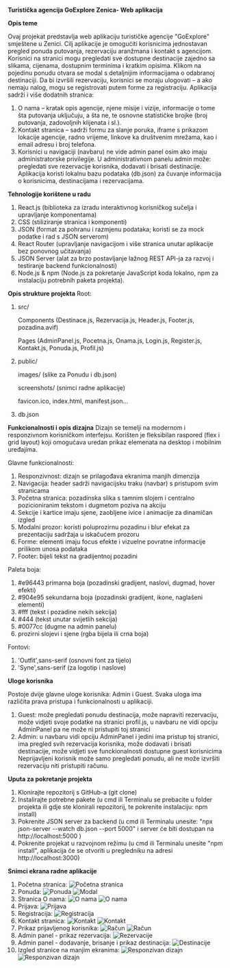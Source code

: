 **Turistička agencija GoExplore Zenica- Web aplikacija**


**Opis teme**

Ovaj projekat predstavlja web aplikaciju turističke agencije "GoExplore" smještene u Zenici.
Cilj aplikacije je omogućiti korisnicima jednostavan pregled ponuda putovanja, rezervaciju aranžmana i kontakt s agencijom.
Korisnici na stranici mogu pregledati sve dostupne destinacije zajedno sa slikama, cijenama, dostupnim terminima i kratkim opisima. Klikom na pojedinu ponudu otvara se modal s detaljnijim informacijama o odabranoj destinaciji.
Da bi izvršili rezervaciju, korisnici se moraju ulogovati – a ako nemaju nalog, mogu se registrovati putem forme za registraciju.
Aplikacija sadrži i više dodatnih stranica:
1. O nama – kratak opis agencije, njene misije i vizije, informacije o tome šta putovanja uključuju, a šta ne, te osnovne statističke brojke (broj putovanja, zadovoljnih klijenata i sl.).
2. Kontakt stranica – sadrži formu za slanje poruka, iframe s prikazom lokacije agencije, radno vrijeme, linkove ka društvenim mrežama, kao i email adresu i broj telefona.
3. Korisnici u navigaciji (navbaru) ne vide admin panel osim ako imaju administratorske privilegije.
U administrativnom panelu admin može: pregledati sve rezervacije korisnika, dodavati i brisati destinacije.
Aplikacija koristi lokalnu bazu podataka (db.json) za čuvanje informacija o korisnicima, destinacijama i rezervacijama.

**Tehnologije korištene u radu**
1. React.js (biblioteka za izradu interaktivnog korisničkog sučelja i upravljanje komponentama)
2. CSS (stiliziranje stranica i komponenti)
3. JSON (format za pohranu i razmjenu podataka; koristi se za mock podatke i rad s JSON serverom)
4. React Router (upravljanje navigacijom i više stranica unutar aplikacije bez ponovnog učitavanja)
5. JSON Server (alat za brzo postavljanje lažnog REST API-ja za razvoj i testiranje backend funkcionalnosti)
6. Node.js & npm (Node.js za pokretanje JavaScript koda lokalno, npm za instalaciju potrebnih paketa projekta).

**Opis strukture projekta**
Root:
1. src/
   
    Components (Destinace.js, Rezervacija.js, Header.js, Footer.js, pozadina.avif)
   
    Pages (AdminPanel.js, Pocetna.js, Onama.js, Login.js, Register.js, Kontakt.js, Ponuda.js, Profil.js)
2. public/
   
    images/ (slike za Ponudu i db.json)
   
    screenshots/ (snimci radne aplikacije)
   
    favicon.ico, index.html, manifest.json...
3. db.json

**Funkcionalnosti i opis dizajna**
Dizajn se temelji na modernom i responzivnom korisničkom interfejsu. Korišten je fleksibilan raspored (flex i grid layout) koji omogućava uredan prikaz elemenata na desktop i mobilnim uređajima.

Glavne funkcionalnosti:
1. Responzivnost: dizajn se prilagođava ekranima manjih dimenzija
2. Navigacija: header sadrži navigacijsku traku (navbar) s pristupom svim stranicama
3. Početna stranica: pozadinska slika s tamnim slojem i centralno pozicioniranim tekstom i dugmetom poziva na akciju
4. Sekcije i kartice imaju sjene, zaobljene ivice i animacije za dinamičan izgled
5. Modalni prozor: koristi poluprozirnu pozadinu i blur efekat za prezentaciju sadržaja u iskačućem prozoru
6. Forme: elementi imaju focus efekte i vizuelne povratne informacije prilikom unosa podataka
7. Footer: bijeli tekst na gradijentnoj pozadini

Paleta boja:
1. #e96443 primarna boja (pozadinski gradijent, naslovi, dugmad, hover efekti)
2. #904e95 sekundarna boja (pozadinski gradijent, ikone, naglašeni elementi)
3. #fff (tekst i pozadine nekih sekcija)
4. #444 (tekst unutar svijetlih sekcija)
5. #0077cc (dugme na admin panelu)
6. prozirni slojevi i sjene (rgba bijela ili crna boja)

Fontovi:
1. 'Outfit',sans-serif (osnovni font za tijelo)
2. 'Syne',sans-serif (za logotip i naslove)

**Uloge korisnika** 

Postoje dvije glavne uloge korisnika: Admin i Guest. Svaka uloga ima različita prava pristupa i funkcionalnosti u aplikaciji.
1. Guest: može pregledati ponudu destinacija, može napraviti rezervaciju, može vidjeti svoje podatke na stranici profil.js, u navbaru ne vidi opciju AdminPanel pa ne može ni pristupiti toj stranici
2. Admin: u navbaru vidi opciju AdminPanel i jedini ima pristup toj stranici, ima pregled svih rezervacija korisnika, može dodavati i brisati destinacije, može vidjeti sve funckionalnosti dostupne guest korisnicima
Neprijavljeni korisnik može samo pregledati ponudu, ali ne može izvršiti rezervaciju niti pristupiti računu.

**Uputa za pokretanje projekta**
1. Klonirajte repozitorij s GitHub-a (git clone)
2. Instalirajte potrebne pakete (u cmd ili Terminalu se prebacite u folder projekta ili gdje ste klonirali repozitorij, te pokrenite instalaciju: npm install)
3. Pokrenite JSON server za backend (u cmd ili Terminalu unesite: "npx json-server --watch db.json --port 5000" i server će biti dostupan na http://localhost:5000 )
4. Pokrenite projekat u razvojnom režimu (u cmd ili Terminalu unesite "npm install", aplikacija će se otvoriti u pregledniku na adresi http://localhost:3000)

**Snimci ekrana radne aplikacije**

1. Početna stranica:
![Početna stranica](./public/screenshots/pocetna.png)
2. Ponuda:
![Ponuda](./public/screenshots/ponuda.png)
![Modal](./public/screenshots/modal.png)
3. Stranica O nama:
![O nama](./public/screenshots/onama.png)
![O nama](./public/screenshots/onama2.png)
4. Prijava:
![Prijava](./public/screenshots/login.png)
5. Registracija:
![Registracija](./public/screenshots/register.png)
6. Kontakt stranica:
![Kontakt](./public/screenshots/kontakt.png)
![Kontakt](./public/screenshots/kontakt2.png)
7. Prikaz prijavljenog korisnika:
![Račun](./public/screenshots/racun.png)
![Račun](./public/screenshots/racun2.png)
8. Admin panel - prikaz rezervacija:
![Rezervacije](./public/screenshots/rezervacije.png)
9. Admin panel - dodavanje, brisanje i prikaz destinacija:
![Destinacije](./public/screenshots/destinacije.png)
10. Izgled stranice na manjim ekranima:
![Responzivan dizajn](./public/screenshots/responzivandizajn1.png)
![Responzivan dizajn](./public/screenshots/responzivandizajn2.png)
